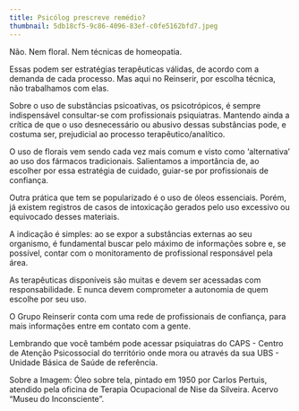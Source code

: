 ```yaml
---
title: Psicólog prescreve remédio?
thumbnail: 5db18cf5-9c86-4096-83ef-c0fe5162bfd7.jpeg
---
```

<!--StartFragment-->

Não. Nem floral. Nem técnicas de homeopatia.

Essas podem ser estratégias terapêuticas válidas, de acordo com a demanda de cada processo. Mas aqui no Reinserir, por escolha técnica, não trabalhamos com elas.

Sobre o uso de substâncias psicoativas, os psicotrópicos, é sempre indispensável consultar-se com profissionais psiquiatras. Mantendo ainda a crítica de que o uso desnecessário ou abusivo dessas substâncias pode, e costuma ser, prejudicial ao processo terapêutico/analítico.

O uso de florais vem sendo cada vez mais comum e visto como ‘alternativa’ ao uso dos fármacos tradicionais. Salientamos a importância de, ao escolher por essa estratégia de cuidado, guiar-se por profissionais de confiança.

Outra prática que tem se popularizado é o uso de óleos essenciais. Porém, já existem registros de casos de intoxicação gerados pelo uso excessivo ou equivocado desses materiais.

A indicação é simples: ao se expor a substâncias externas ao seu organismo, é fundamental buscar pelo máximo de informações sobre e, se possível, contar com o monitoramento de profissional responsável pela área.

As terapêuticas disponíveis são muitas e devem ser acessadas com responsabilidade. E nunca devem comprometer a autonomia de quem escolhe por seu uso.

O Grupo Reinserir conta com uma rede de profissionais de confiança, para mais informações entre em contato com a gente.

Lembrando que você também pode acessar psiquiatras do CAPS - Centro de Atenção Psicossocial do território onde mora ou através da sua UBS - Unidade Básica de Saúde de referência.

Sobre a Imagem: Óleo sobre tela, pintado em 1950 por Carlos Pertuis, atendido pela oficina de Terapia Ocupacional de Nise da Silveira. Acervo “Museu do Inconsciente”.

<!--EndFragment-->